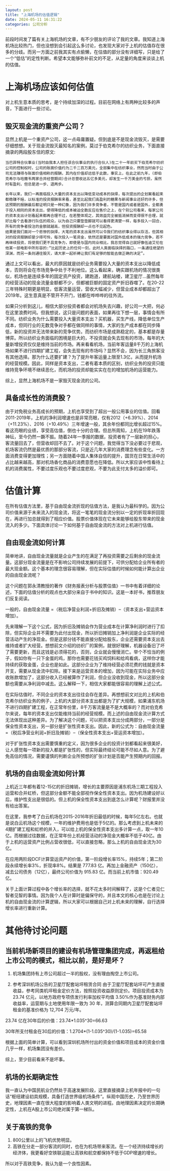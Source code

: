 ```yaml
---
layout: post
title: "上海机场的估值逻辑"
date: 2024-05-11 16:31:22
categories: 公司分析
---
```


前段时间发了篇有关上海机场的文章，有不少朋友的评论了我的文章。我知道上海机场比较热门，但也没想到会引起这么多讨论，也发现大家对于上机的估值存在很多的分歧。而另一方面之前我其实有点偷懒，在估值的部分没有详细写，只是给了一个“低估”的定性判断。希望本文能够弥补前文的不足，从定量的角度来谈谈上机的估值。

# 上海机场应该如何估值
对上机生意本质的思考，是个持续加深的过程。目前在网络上有两种比较多的声音，下面进行一些讨论。

## 毁灭现金流的重资产公司？
显然上机是一个重资产公司，这一点毋庸置疑。但到底是不是现金流毁灭，是需要仔细想想。关于现金流毁灭最知名的案例，莫过于伯克希尔的纺织业务，下面直接摘录的两段股东信的原文:
```
当巴菲特合伙事业(当时由我本人担任该合伙事业的执行合伙人)在二十一年前买下伯克希尔纺织公司的控制权时，公司的账面价值约为二千二百万美元，全部集中在纺织事业，然而当时由于公司无法赚得与账面价值相称的报酬，其内在价值却远低于此数，事实上，在此之前九年，(即伯克希尔与哈撒韦两家合并经营期间)合计总营收达五亿多美元，却发生一千万美金的亏损，虽然时有盈利，但总是进一步、退两步。
```

```
长年以来，我们一再面临投入大量的资本支出以降低变动成本的抉择，每次提出的企划案看起来都稳赚不赔，以标准的投资报酬率来看，甚至比起我们高盈利的糖果与新闻事业还好的许多，但这预期的报酬最后都证明只是一种幻象，因为我们许多竞争者，不管是国内或者是国外，全都勇于投入相同的资本支出，使得降低的成本被迫全数反应在售价之上，在个别公司看来，每家公司的资本支出计划看起来都再合理不过，在若整体观之，其效益完全被抵消掉而变得很不合理，就好比每个去看游行队伍的观众，以为自己只要垫垫脚就可以看得更清楚一样，每多投入一回合，所有的竞争者投注的金额就越高，但投资报酬却一点也不见起色。
结果是我们面对一个悲惨的抉择，大笔的资本支出虽然可以令我们的纺织事业得以存活，但其相对的投资报酬却是少得可怜，每次投入一笔资金，依然还是要面对国外低成本的强力竞争，若不再继续投资，将使我们更不具竞争力，即使是与国内同业相比，我总觉得自己就好像伍迪艾伦在他某一部电影中所形容的:“比起历史上的任何一刻，此时人类面临抉择的路口，一条通往绝望的深渊，而另一条则通往毁灭，请大家一起祈祷让我们有足够的智能去做正确的决定”。
```

通过上文可以看出，最大的原因就是纺织业务需要投入大量的资本支出以降低成本，否则将会在市场竞争中处于不利地位。这么看起来，确实跟机场的情况很类似，机场也是连续多年的固定资产投资，建跑道，建航站楼，建卫星厅...虽然每年的经营活动的现金流量金额都不少，但都被巨额的固定资产折旧吞噬了。在20-22三年特殊时期更是明显，低客流量运营，营收大幅减少，但营业成本却都超出了2019年。这生意真是不管开不开门，钱都在哗哗哗的往外流。

如果只分析到这儿，相信大部分投资者都会对机场失去兴趣，好公司一大把，何必在这里浪费时间。但我想说，这只是问题的表面，如果再往下想一层，事情会有所不同。纺织业务为什么需要投入大量资本支出？买机器，买生产线，降低单位生产成本，但同行业的无数竞争对手都在做同样的事情，大家的生产成本都在同步降低，新的投资并无法带来新的竞争优势。而纺织市场是成熟稳定的，基本都是存量博弈。所以纺织业务面临的困境是巨大的，不投资就会失去现有的市场，每年的大量新增投资仅仅是维持当前的市场。再来看看机场，当前年客运量8千万的上海机场如果不进行四期扩建工程，会失去现有的市场吗？显然不会，因为长三角旅客没有其他选择。那为什么还要扩建？为了提升年客运量上限至1.3亿，从而提升机场的经营规模。因此，同样是资本支出，二者有着本质的区别，纺织业务的投资只能维持竞争环境不继续恶化，而机场的投资却能实实在在的增加机场的运营能力。

综上，显然上海机场不是一家毁灭现金流的公司。

## 具备成长性的消费股？
由于对免税业务高成长的预期，上机也享受到了超出一般公用事业的估值。回看2011-2019年，上机的净利润增速也是非常亮眼，仅有2012（+6.39%）、2014（+11.23%）、2016（+10.49%）三年增速一般，其余年份都同比增长超过15%。看这亮眼的业绩，享受高估值，倒也十分的合理。但总所周知，上机在19年跌落神坛，至今仍然一蹶不振。随着24年一季报的数据，投资者有了一层新的担心，客流量回去了，但营收却回不去了。对于这个问题，我觉得当下没必要过于悲观，机场客流仍然是最优质的那部分客流，只是近几年大家的消费理念有些变化。一方面消费变得更加理性；另一方面随着中国人集体自信的提升，国货在日常生活中的占比越来越高，那对机场香化商品的消费意愿也在降低。所以大家应该中性看待上机的消费属性，不要过度乐观也不要过度悲观，不要为此支付太多的溢价即可。

# 估值计算
在所有估值方法里，基于自由现金流折现的估值方法，是我认为最科学的。因为公司价值来源于未来流入的现金流，将这一笔笔的现金流分别以一定的折现率折回现在，再进行加总就得到了相应价值。股票价值体现在它未来能够给股东带来的现金流入的多少。下面具体讨论一下如何基于自由现金流的方法对上机进行估值。

## 自由现金流如何计算
简单地讲，自由现金流量就是企业产生的在满足了再投资需要之后剩余的现金流量。这部分现金流量是在不影响公司持续发展的前提下，可供分配给企业所有者的最大现金额。这个基本的理念很容易理解，但在实际估值的时候如何能计算出企业的自由现金流呢？

这个问题在郭永清教授的著作《财务报表分析与股票估值》一书中有着详细的论述，下面的估值分析的观点也大部分来自于书中的知识。这是一本好书，推荐朋友们反复阅读。

一般的，自由现金流量 =（税后净营业利润+折旧及摊销）–（资本支出+营运资本增加）。

先来理解一下这个公式，因为折旧及摊销会作为营业成本在计算净利润时进行了扣除，但实际企业并不需要为此付出现金，所以折旧摊销加上净利润是企业实际的经营活动产生的净现金。但是这部分钱不能直接分配给股东，企业还需要资本支出去维持或者扩大经营。想想前文介绍的纺织厂的案例，就很好理解，机器设备旧了坏了需要更新，而且这钱是必须得花的，否则，企业就会慢慢消亡。举个不恰当的例子，假如你有一只下金蛋的鸡，那你也需要花钱买鸡饲料和给鸡看病，这样你才能持续的获取金蛋，企业也是如此。这部分企业为了维持经营必须花费的钱就是资本开支，需要从现金流中扣除。接下来是运营资本的增加，因为可能在实际业务中应收账款增加了，这部分收入已经被算作了利润，但企业没收到现金，所以这部分金额也需要从净利润中减去。这么解释一下，相信大家都能很容易的理解上述公式。

在实际估值时，不同企业的资本支出往往会存在差异。再想想前文对比的上机和伯克希尔纺织业务的例子，上机的大部分资本支出都是为了扩大规模，如果浦东机场不进行四期扩建工程，在正常年份里，8千万客流量是不是大概率的？而对伯克希尔来说，每年的资本支出仅能维持当前的经营规模。而上述的自由现金流计算方式无法体现出这种差异。为了解决这个问题，可以把资本支出分成两部分，一部分是保全性资本支出，另一部分是扩张性资本支出。因此，新的公式为：自由现金流量 =（税后净营业利润+折旧及摊销）–（保全性资本支出+营运资本增加）。

对于扩张性资本支出需要慎重的定义，因为很多企业的投资计划都看起来很美好，让人感觉每一项新的投入都是扩张性的，但实际最终结论可能不尽如人意。为了避免高估的情况，需要谨慎的判断企业所预想的扩张计划是否能产生预期内的回报。

## 机场的自由现金流如何计算
上机近三年都有着12-15亿的折旧摊销，增长的主要原因是浦东机场三期工程投入运营和合并虹桥，但这部分金额不能全部视作保全性资本支出。因为机场建设好以后，维护性支出是很低的。但上机的保全性资本支出到底怎么计算呢？财报里并没有给出答案。

在这里，我参考了白云机场在2015-2016年折旧最低的时候，每年5亿左右。也就是说白云机场这个规模，一年的维护费用也是低于5亿的。那么考虑到上机未来的4期扩建工程和虹桥的并入，可以给上机的保全性资本支出多计算一点，取一年10亿。而根据过往数据，在正常年份上机经营活动的净现金大概率不低于40亿。由于上机的运营资产比例占营收很低，可以直接忽略，那么上机的自由现金流为30亿。

在应用两阶段DCF计算营运资产的价值，第一阶段增长率15%，持续5年；第二阶段永续增长率3%，折现率8%。结果是 777.83 亿。再加上金融资产（150亿），减去公司债务（12亿），最终公司价值为 915.83 亿。而当前上机市值：920.49亿。

关于上面计算过程中各个增长率的选择，就不花太多时间解释了，这是个仁者见仁智者见智的事情。因为我个人在计算时是偏保守的，并且本文的核心也是在讨论上机的自由现金流的计算逻辑，所以大家可以根据自己对上机未来的理解，自行选择增长率进行重新计算。


# 其他待讨论问题
## 当前机场新项目的建设有机场管理集团完成，再返租给上市公司的模式，相比以前，是好是坏？
1. 机场集团持有上市公司超过一半的股权，没有理由掏空上市公司。

2. 参考深圳机场公告的卫星厅配套站坪租赁合同
由于卫星厅配套站坪可产生直接收益，参考同类机坪租金定价方法，按照投资收益原则定价。项目投资成本为 23.74 亿元，以地方政府专项债发行利率加权平均值 3.50%作为基准财务内部收益率，运营期与土地使用年限一致为 30 年，测算合同期内卫星厅配套站坪租金的基准价格为 12,704 万元/年。

23.74 亿在30年后的价值：23.74*1.035^30=66.63

30年所支付租金在30后的价值：1.2704*(1-1.035^30)/(1-1.035)=65.58

根据上面的简单计算，可以看到深圳机场所付出的资金价值和项目成本的资金价值几乎一样，机场集团没有差价。

综上，至少目前看来不是坏事。

## 机场的长期确定性
我一直认为中国民航业仍然处于高速发展阶段，这里直接摘录上机年报中的一句话“枢纽建设初具规模，具备打造世界级机场条件”。纵观中国历史，乃至世界历史，地理因素一直在很大程度的影响着人类文明的进程。由地理因素决定的长期确定性，上机在A股上市公司绝对属于第一梯队。

## 关于高铁的竞争
1. 800公里以上的飞机优势明显。
2. 高铁在分走一部分客流的同时，也在为机场带来客流。在一个经济持续增长的经济体，我更看好空铁联运能让高铁和航空都保持不低于GDP增速的增长。

所以对于高铁竞争，我认为是一个良性因素。
